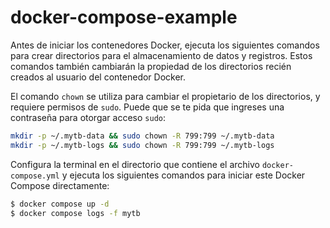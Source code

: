 # docker-compose-example
Antes de iniciar los contenedores Docker, ejecuta los siguientes comandos para crear directorios para el almacenamiento de datos y registros. Estos comandos también cambiarán la propiedad de los directorios recién creados al usuario del contenedor Docker.

El comando `chown` se utiliza para cambiar el propietario de los directorios, y requiere permisos de `sudo`. Puede que se te pida que ingreses una contraseña para otorgar acceso `sudo`:

```bash
mkdir -p ~/.mytb-data && sudo chown -R 799:799 ~/.mytb-data
mkdir -p ~/.mytb-logs && sudo chown -R 799:799 ~/.mytb-logs
```

Configura la terminal en el directorio que contiene el archivo `docker-compose.yml` y ejecuta los siguientes comandos para iniciar este Docker Compose directamente:

```bash
$ docker compose up -d
$ docker compose logs -f mytb
```


